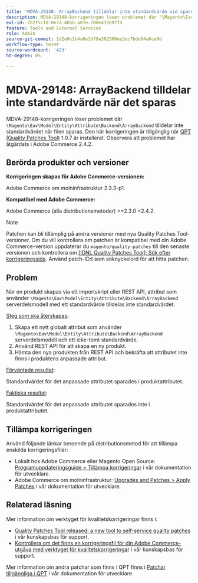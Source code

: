 ```yaml
---
title: 'MDVA-29148: ArrayBackend tilldelar inte standardvärde vid sparning'
description: MDVA-29148-korrigeringen löser problemet där "\Magento\Eav\Model\Entity\Attribute\Backend\ArrayBackend" inte tilldelar standardvärdet när filen sparas. Den här korrigeringen är tillgänglig när [QPT-verktyget (Quality Patches Tool)](/help/announcements/adobe-commerce-announcements/magento-quality-patches-released-new-tool-to-self-serve-quality-patches.md) 1.0.7 är installerat. Observera att problemet har åtgärdats i Adobe Commerce 2.4.2.
exl-id: 7b2f5c18-0e7a-485b-a07e-700e435697fd
feature: Tools and External Services
role: Admin
source-git-commit: 1d2e0c1b4a8e3d79a362500ee3ec7bde84a6ce0d
workflow-type: tm+mt
source-wordcount: '423'
ht-degree: 0%

---
```


# MDVA-29148: ArrayBackend tilldelar inte standardvärde när det sparas

MDVA-29148-korrigeringen löser problemet där `\Magento\Eav\Model\Entity\Attribute\Backend\ArrayBackend` tilldelar inte standardvärdet när filen sparas. Den här korrigeringen är tillgänglig när [QPT (Quality Patches Tool)](/help/announcements/adobe-commerce-announcements/magento-quality-patches-released-new-tool-to-self-serve-quality-patches.md) 1.0.7 är installerat. Observera att problemet har åtgärdats i Adobe Commerce 2.4.2.

## Berörda produkter och versioner

**Korrigeringen skapas för Adobe Commerce-versionen:**

Adobe Commerce om molninfrastruktur 2.3.3-p1.

**Kompatibel med Adobe Commerce:**

Adobe Commerce (alla distributionsmetoder) >=2.3.0 &lt;2.4.2.

>[!NOTE]
>
>Patchen kan bli tillämplig på andra versioner med nya Quality Patches Tool-versioner. Om du vill kontrollera om patchen är kompatibel med din Adobe Commerce-version uppdaterar du `magento/quality-patches` till den senaste versionen och kontrollera om [[!DNL Quality Patches Tool]: Sök efter korrigeringssida](https://devdocs.magento.com/quality-patches/tool.html#patch-grid). Använd patch-ID:t som söknyckelord för att hitta patchen.

## Problem

När en produkt skapas via ett importskript eller REST API, attribut som använder `\Magento\Eav\Model\Entity\Attribute\Backend\ArrayBackend` serverdelsmodell med ett standardvärde tilldelas inte standardvärdet.

<u>Steg som ska återskapas</u>:

1. Skapa ett nytt globalt attribut som använder `\Magento\Eav\Model\Entity\Attribute\Backend\ArrayBackend` serverdelsmodell och ett icke-tomt standardvärde.
1. Använd REST API för att skapa en ny produkt.
1. Hämta den nya produkten från REST API och bekräfta att attributet inte finns i produktens anpassade attribut.

<u>Förväntade resultat</u>:

Standardvärdet för det anpassade attributet sparades i produktattributet.

<u>Faktiska resultat</u>:

Standardvärdet för det anpassade attributet sparades inte i produktattributet.

## Tillämpa korrigeringen

Använd följande länkar beroende på distributionsmetod för att tillämpa enskilda korrigeringsfiler:

* Lokalt hos Adobe Commerce eller Magento Open Source: [Programuppdateringsguide > Tillämpa korrigeringar](https://devdocs.magento.com/guides/v2.4/comp-mgr/patching/mqp.html) i vår dokumentation för utvecklare.
* Adobe Commerce om molninfrastruktur: [Upgrades and Patches > Apply Patches](https://devdocs.magento.com/cloud/project/project-patch.html) i vår dokumentation för utvecklare.

## Relaterad läsning

Mer information om verktyget för kvalitetskorrigeringar finns i:

* [Quality Patches Tool released: a new tool to self-service quality patches](/help/announcements/adobe-commerce-announcements/magento-quality-patches-released-new-tool-to-self-serve-quality-patches.md) i vår kunskapsbas för support.
* [Kontrollera om det finns en korrigeringsfil för din Adobe Commerce-utgåva med verktyget för kvalitetskorrigeringar](/help/support-tools/patches-available-in-qpt-tool/check-patch-for-magento-issue-with-magento-quality-patches.md) i vår kunskapsbas för support.

Mer information om andra patchar som finns i QPT finns i [Patchar tillgängliga i QPT](https://devdocs.magento.com/quality-patches/tool.html#patch-grid) i vår dokumentation för utvecklare.
